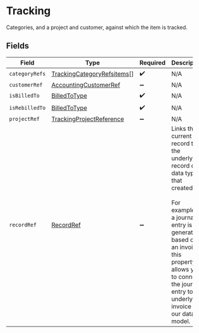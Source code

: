# Tracking

Categories, and a project and customer, against which the item is tracked.


## Fields

| Field                                                                                                                                                                                                                                                   | Type                                                                                                                                                                                                                                                    | Required                                                                                                                                                                                                                                                | Description                                                                                                                                                                                                                                             |
| ------------------------------------------------------------------------------------------------------------------------------------------------------------------------------------------------------------------------------------------------------- | ------------------------------------------------------------------------------------------------------------------------------------------------------------------------------------------------------------------------------------------------------- | ------------------------------------------------------------------------------------------------------------------------------------------------------------------------------------------------------------------------------------------------------- | ------------------------------------------------------------------------------------------------------------------------------------------------------------------------------------------------------------------------------------------------------- |
| `categoryRefs`                                                                                                                                                                                                                                          | [TrackingCategoryRefsitems](../../models/shared/trackingcategoryrefsitems.md)[]                                                                                                                                                                         | :heavy_check_mark:                                                                                                                                                                                                                                      | N/A                                                                                                                                                                                                                                                     |
| `customerRef`                                                                                                                                                                                                                                           | [AccountingCustomerRef](../../models/shared/accountingcustomerref.md)                                                                                                                                                                                   | :heavy_minus_sign:                                                                                                                                                                                                                                      | N/A                                                                                                                                                                                                                                                     |
| `isBilledTo`                                                                                                                                                                                                                                            | [BilledToType](../../models/shared/billedtotype.md)                                                                                                                                                                                                     | :heavy_check_mark:                                                                                                                                                                                                                                      | N/A                                                                                                                                                                                                                                                     |
| `isRebilledTo`                                                                                                                                                                                                                                          | [BilledToType](../../models/shared/billedtotype.md)                                                                                                                                                                                                     | :heavy_check_mark:                                                                                                                                                                                                                                      | N/A                                                                                                                                                                                                                                                     |
| `projectRef`                                                                                                                                                                                                                                            | [TrackingProjectReference](../../models/shared/trackingprojectreference.md)                                                                                                                                                                             | :heavy_minus_sign:                                                                                                                                                                                                                                      | N/A                                                                                                                                                                                                                                                     |
| `recordRef`                                                                                                                                                                                                                                             | [RecordRef](../../models/shared/recordref.md)                                                                                                                                                                                                           | :heavy_minus_sign:                                                                                                                                                                                                                                      | Links the current record to the underlying record or data type that created it. <br/><br/>For example, if a journal entry is generated based on an invoice, this property allows you to connect the journal entry to the underlying invoice in our data model.  |